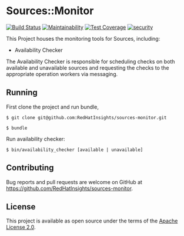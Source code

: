 # Sources::Monitor

[![Build Status](https://api.travis-ci.org/RedHatInsights/sources-monitor.svg)](https://travis-ci.org/RedHatInsights/sources-monitor)
[![Maintainability](https://api.codeclimate.com/v1/badges/f9bf0e45949cd681cee1/maintainability)](https://codeclimate.com/github/RedHatInsights/sources-monitor/maintainability)
[![Test Coverage](https://api.codeclimate.com/v1/badges/f9bf0e45949cd681cee1/test_coverage)](https://codeclimate.com/github/RedHatInsights/sources-monitor/test_coverage)
[![security](https://hakiri.io/github/RedHatInsights/sources-monitor/master.svg)](https://hakiri.io/github/RedHatInsights/sources-monitor/master)

This Project houses the monitoring tools for Sources, including:
- Availability Checker

The Availability Checker is responsible for scheduling checks on both available and unavailable sources and
requesting the checks to the appropriate operation workers via messaging.

## Running

First clone the project and run bundle,

    $ git clone git@github.com:RedHatInsights/sources-monitor.git

    $ bundle

Run availability checker:

    $ bin/availability_checker [available | unavailable]


## Contributing

Bug reports and pull requests are welcome on GitHub at https://github.com/RedHatInsights/sources-monitor.

## License

This project is available as open source under the terms of the [Apache License 2.0](http://www.apache.org/licenses/LICENSE-2.0).
